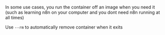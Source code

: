 
In some use cases, you run the container off an image when you need it (such as learning n8n on your computer and you dont need n8n running at all times)

Use `--rm` to automatically remove container when it exits